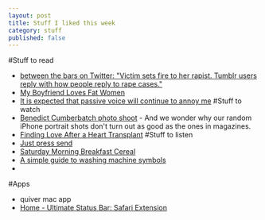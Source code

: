 ```yaml
---
layout: post
title: Stuff I liked this week
category: stuff  
published: false
---
```

#Stuff to read 
- [between the bars on Twitter: "Victim sets fire to her rapist. Tumblr users reply with how people reply to rape cases."](https://twitter.com/standbythebody/status/561091730775486464/photo/1)  
- [My Boyfriend Loves Fat Women](http://www.buzzfeed.com/kristinchirico/my-boyfriend-loves-fat-women)  
- [It is expected that passive voice will continue to annoy me](http://www.practicallyefficient.com/home/2015/2/24/passive-voice)
#Stuff to watch
- [Benedict Cumberbatch photo shoot](https://www.youtube.com/watch?v=X7QXXrCx-G0) - And we wonder why our random iPhone portrait shots don't turn out as good as the ones in magazines.  
- [Finding Love After a Heart Transplant](https://www.youtube.com/watch?v=evzw1QzzGg8)
#Stuff to listen  
- [Just press send](http://www.roughtype.com/?p=5631)  
- [Saturday Morning Breakfast Cereal](http://www.smbc-comics.com/index.php?id=3652#comic)    
- [A simple guide to washing machine symbols](https://twitter.com/TechnicallyRon/status/570965607971209216/photo/1)
- 
#Apps
- quiver mac app   
- [Home - Ultimate Status Bar: Safari Extension](http://ultimatestatusbar.com/)